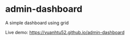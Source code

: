 # admin-dashboard

A simple dashboard using grid

Live demo: https://vuanhtu52.github.io/admin-dashboard